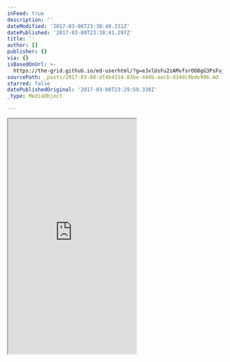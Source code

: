 ```yaml
---
inFeed: true
description: ''
dateModified: '2017-03-08T23:38:40.331Z'
datePublished: '2017-03-08T23:38:41.297Z'
title: ''
author: []
publisher: {}
via: {}
isBasedOnUrl: >-
  https://the-grid.github.io/ed-userhtml/?g=eJxlUsFu2zAMvfsrOO8gG3PsFujQwU4yoMCKnXbYCuww7KDKdKxWtjyJTuoW-fdRTtqtKXKI_Pgk8j2-Za23oOtVvBsbaxeP5w_n20-X6uyicxeTidfRtTYG7EjQTbCU0DpsVnFLNPiyKFrsnf4z4khetfn8RK5sVzTWdb5485jtje4RQnVZyHUeLQtuv46W_w2xkPU2Bk-TwVXc2J4Wjey0mUrdt-g0VTPm9SOW4DtpTKWssa58Ly_DryJ8oIU0etOXCntCV9XaD0ZO5a2x6r6K1zctAko_AVkYPb5WxaJ2u92JlMXtqE2NrojXP0NhVgBHMCiBFs3gYbIjdPL-oNDPTTJopKcMZF9DM_b5s2KvnB4IaBpYZpi5uJNbeUDj9VY6OHGvSvi6Im37pM6AUniKAsvDCupcOZSEXwx2LDmhNAM7BGqoPkWCVbpvskNRilcbE1kkwqhfpW-5dtIxVOVI9jsGt0VJbkSGWtSblpj-8fxypvipV_-q1ofai39iviHZJ0Z9a3cB8N4cLuyryOfeKR4zEYdQCVgFRbwrGRTkg7NkecXwGcRz7ASUh49wTuEDiNc7O9joC-xusZ43mN95EXpxAq2suV04smn15ImdU63sN8jwi8fP_rpgIbXa5zP7R2BXoBtInE-P__BuBYL7DgYJxSs0dMOaMYc0ur6KyE3wdLpbbtHjDuZsXfO0SVqdMHLda9Ic60dMjqt9yzkGnW_DHtg-1UKCLGTPNs9ZUW5OywbpGBV_Nd3ITYgGh-bX2e8MBhk4zMz5xIxvtma9fOYJOEV0hWwnJj4LnLSK9mlSWzWGxzIQB-NFWi2PO1hHfwH83nmG
sourcePath: _posts/2017-03-08-df4b4314-83be-444b-aecb-d34dc9bde906.md
starred: false
datePublishedOriginal: '2017-03-08T23:29:59.338Z'
_type: MediaObject

---
```

<iframe src="https://the-grid.github.io/ed-userhtml/?g=eJxlUsFu2zAMvfsruFxkY67dtMkaxE0GFNiwUw_bgB2KolAkxlbgWJ4kx3XT_Pso2-u69mSa71EkH9-1FUbVDlxX42ri8NGlO37gQ3ayPnADT9PH6WFxJc5nezPryizcNpVwSlehjMFFcAw8y8IKZCIMcodfStxj5UIXxaBrT_XoMWCNRXPL98iWrMDKqN8NNs6KgsUB22qz_8ZtQdibjh7ljdPf0aonqnWmQUoVqPLCEX0-veoptqvEP1Rbj7XNVutE6D3rK7hEQ1lb6NYnrC2HglMW2MQaQWOGrHCutksGK79RqQX3GyS10U4LXcJnGBlpymA5_Pg4go_A2rZNXnqmg4w2xf0GZeo3THaW-V66KjWX1M6HJJrsrCPlRMGrHCn9ovFffY2X0BXKJj37h2dnoLYQGhuNX_iwAkZ96xIdsv-yvhtKyhl0jamywJkOjm9vSy0qbOGXX-ArTRtG2RtGoirlFC_pEOF42vccqWxd8o6q4QQknyggRFrkRDL3XhGmd0uObrSKvel-8txbg0xzd34fQ809h5gJRcS41ZL2pZgmIBe5GyQ5MbSx50RZcIpCqUXjH4uBDcKzKLseb7AOrken9zYBuvVqkqY1z0nNiyTXOi-REKnGc_vzDWi6symXdtMNJLrgZP3u2XUAEL5i0eytqqRuk9fJ52e4u4-SurFFeKQKgAF44PJBlIpmX8JE8LO62ZzNL8_ni9nlbHExn04_zeeTuC_Aim-owI_2UOIBS6q1S_AmJvxESrzM9gd2UUgW" height="550" style=""></iframe>